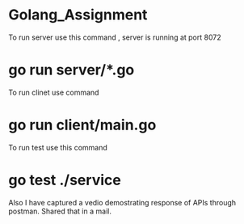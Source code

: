 # Golang_Assignment

To run server use this command , server is running at port 8072
# go run server/*.go 

To run clinet use command
# go run client/main.go

To run test use this command
# go test ./service

Also I have captured a vedio demostrating response of APIs through postman.
Shared that in a mail.